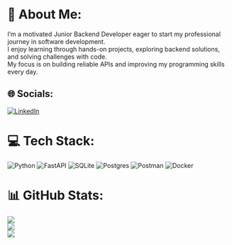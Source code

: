 # 💫 About Me:
I’m a motivated Junior Backend Developer eager to start my professional journey in software development.<br>I enjoy learning through hands-on projects, exploring backend solutions, and solving challenges with code.<br>My focus is on building reliable APIs and improving my programming skills every day.


## 🌐 Socials:
[![LinkedIn](https://img.shields.io/badge/LinkedIn-%230077B5.svg?logo=linkedin&logoColor=white)](https://linkedin.com/in/micha%C5%82-%C5%9Bwiderski-b0810b2b7) 

# 💻 Tech Stack:
![Python](https://img.shields.io/badge/python-3670A0?style=for-the-badge&logo=python&logoColor=ffdd54) ![FastAPI](https://img.shields.io/badge/FastAPI-005571?style=for-the-badge&logo=fastapi) ![SQLite](https://img.shields.io/badge/sqlite-%2307405e.svg?style=for-the-badge&logo=sqlite&logoColor=white) ![Postgres](https://img.shields.io/badge/postgres-%23316192.svg?style=for-the-badge&logo=postgresql&logoColor=white) ![Postman](https://img.shields.io/badge/Postman-FF6C37?style=for-the-badge&logo=postman&logoColor=white) ![Docker](https://img.shields.io/badge/docker-%230db7ed.svg?style=for-the-badge&logo=docker&logoColor=white)
# 📊 GitHub Stats:
![](https://github-readme-stats.vercel.app/api?username=michalswider&theme=radical&hide_border=false&include_all_commits=false&count_private=false)<br/>
![](https://github-readme-streak-stats.herokuapp.com/?user=michalswider&theme=radical&hide_border=false)<br/>
![](https://github-readme-stats.vercel.app/api/top-langs/?username=michalswider&theme=radical&hide_border=false&include_all_commits=false&count_private=false&layout=compact)

<!-- Proudly created with GPRM ( https://gprm.itsvg.in ) -->
